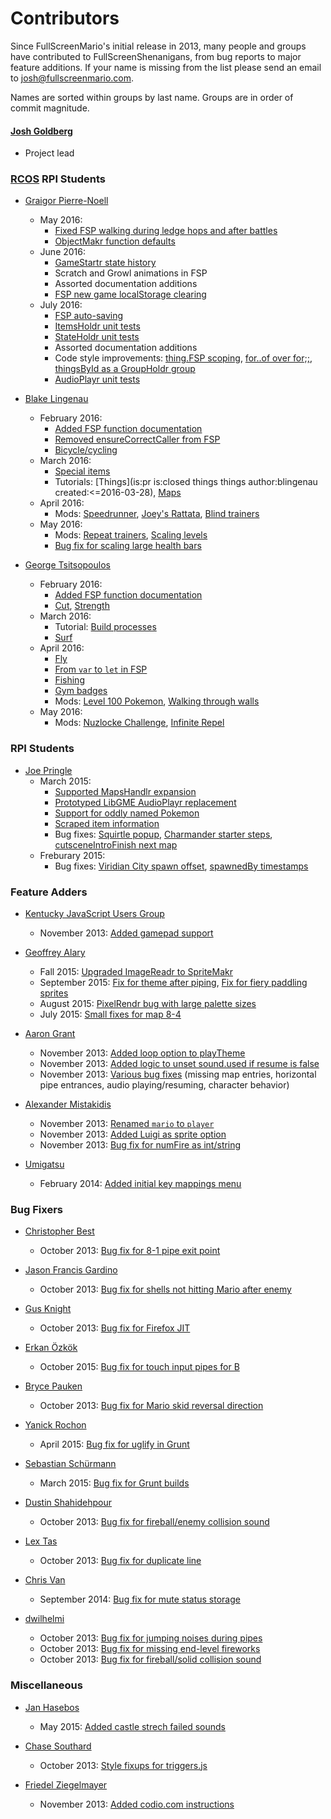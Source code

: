 # Contributors

Since FullScreenMario's initial release in 2013, many people and groups have contributed to FullScreenShenanigans, from bug reports to major feature additions. If your name is missing from the list please send an email to [josh@fullscreenmario.com](mailto:josh@fullscreenmario.com).

Names are sorted within groups by last name. Groups are in order of commit magnitude.

#### [Josh Goldberg](http://github.com/JoshuaKGoldberg)
* Project lead

### [RCOS](https://rcos.io/projects/JoshuaKGoldberg/FullScreenPokemon/profile) RPI Students

* [Graigor Pierre-Noell](https://github.com/gpnoel)
    * May 2016:
        * [Fixed FSP walking during ledge hops and after battles](https://github.com/FullScreenShenanigans/FullScreenPokemon/pull/272)
        * [ObjectMakr function defaults](https://github.com/FullScreenShenanigans/ObjectMakr/issues/10)
    * June 2016:
        * [GameStartr state history](https://github.com/FullScreenShenanigans/FullScreenPokemon/pull/275)
        * Scratch and Growl animations in FSP
        * Assorted documentation additions
        * [FSP new game localStorage clearing](https://github.com/FullScreenShenanigans/FullScreenPokemon/pull/281)
    * July 2016:
        * [FSP auto-saving](https://github.com/FullScreenShenanigans/FullScreenPokemon/pull/287)
        * [ItemsHoldr unit tests](https://github.com/FullScreenShenanigans/ItemsHoldr/pull/16)
        * [StateHoldr unit tests](https://github.com/FullScreenShenanigans/StateHoldr/pull/3)
        * Assorted documentation additions
        * Code style improvements: [thing.FSP scoping](https://github.com/FullScreenShenanigans/FullScreenPokemon/pull/285), [for..of over for;;](https://github.com/FullScreenShenanigans/FullScreenPokemon/pull/286), [thingsById as a GroupHoldr group](https://github.com/FullScreenShenanigans/FullScreenPokemon/pull/290)
        * [AudioPlayr unit tests](https://github.com/FullScreenShenanigans/AudioPlayr/pull/7/files)

* [Blake Lingenau](https://github.com/blingenau)
    * February 2016:
        * [Added FSP function documentation](https://github.com/FullScreenShenanigans/FullScreenPokemon/pull/136)
        * [Removed ensureCorrectCaller from FSP](https://github.com/FullScreenShenanigans/FullScreenPokemon/pull/148)
        * [Bicycle/cycling](https://github.com/FullScreenShenanigans/FullScreenPokemon/pulls?utf8=%E2%9C%93&q=is%3Apr+is%3Aclosed+author%3Ablingenau+cycling)
    * March 2016:
        * [Special items](https://github.com/FullScreenShenanigans/FullScreenPokemon/pull/184)
        * Tutorials: [Things](is:pr is:closed things things author:blingenau created:<=2016-03-28), [Maps](https://github.com/FullScreenShenanigans/Documentation/pull/10)
    * April 2016:
        * Mods: [Speedrunner](https://github.com/FullScreenShenanigans/FullScreenPokemon/pull/238), [Joey's Rattata](https://github.com/FullScreenShenanigans/FullScreenPokemon/pull/246), [Blind trainers](https://github.com/FullScreenShenanigans/FullScreenPokemon/pull/253)
    * May 2016:
        * Mods: [Repeat trainers](https://github.com/FullScreenShenanigans/FullScreenPokemon/pull/262), [Scaling levels](https://github.com/FullScreenShenanigans/FullScreenPokemon/pull/265)
        * [Bug fix for scaling large health bars](https://github.com/FullScreenShenanigans/FullScreenPokemon/pull/267)

* [George Tsitsopoulos](https://github.com/tsitsop)
    * February 2016:
        * [Added FSP function documentation](https://github.com/FullScreenShenanigans/FullScreenPokemon/pull/147)
        * [Cut](https://github.com/FullScreenShenanigans/FullScreenPokemon/pull/177), [Strength](https://github.com/FullScreenShenanigans/FullScreenPokemon/pull/185)
    * March 2016:
        * Tutorial: [Build processes](https://github.com/FullScreenShenanigans/FullScreenPokemon/pull/185)
        * [Surf](https://github.com/FullScreenShenanigans/FullScreenPokemon/pull/190)
    * April 2016:
        * [Fly](https://github.com/FullScreenShenanigans/FullScreenPokemon/pull/196)
        * [From `var` to `let` in FSP](https://github.com/FullScreenShenanigans/FullScreenPokemon/pull/224)
        * [Fishing](https://github.com/FullScreenShenanigans/FullScreenPokemon/pulls?utf8=%E2%9C%93&q=is%3Apr+is%3Aclosed+author%3Atsitsop+fishing)
        * [Gym badges](https://github.com/FullScreenShenanigans/FullScreenPokemon/pull/234)
        * Mods: [Level 100 Pokemon](https://github.com/FullScreenShenanigans/FullScreenPokemon/pull/239), [Walking through walls](https://github.com/FullScreenShenanigans/FullScreenPokemon/pull/250)
    * May 2016:
        * Mods: [Nuzlocke Challenge](https://github.com/FullScreenShenanigans/FullScreenPokemon/pull/256), [Infinite Repel](https://github.com/FullScreenShenanigans/FullScreenPokemon/pull/260)

### RPI Students

* [Joe Pringle](https://github.com/joechip504)
    * March 2015:
        * [Supported MapsHandlr expansion](https://github.com/FullScreenShenanigans/FullScreenPokemon/commits?author=joechip504)
        * [Prototyped LibGME AudioPlayr replacement](https://github.com/FullScreenShenanigans/FullScreenPokemon/commits/master?author=joechip504)
        * [Support for oddly named Pokemon](https://github.com/FullScreenShenanigans/FullScreenPokemon/commit/87909ceafb8f53d61e5b93889d5fd09ca2cd8894)
        * [Scraped item information](https://github.com/FullScreenShenanigans/FullScreenPokemon/commit/738aa73e09cb3cd04a25873186168f037bf735ad)
        * Bug fixes: [Squirtle popup](https://github.com/FullScreenShenanigans/FullScreenPokemon/commit/49b432bce3f570e520c0844172eba44b0be57f7e), [Charmander starter steps](https://github.com/FullScreenShenanigans/FullScreenPokemon/commit/418d06a87962a1004092f0107f7e6b19477d704e), [cutsceneIntroFinish next map](https://github.com/FullScreenShenanigans/FullScreenPokemon/commit/dd0049641b27570541d08d0a92f789dbddba6c0f)
    * Freburary 2015:
        * Bug fixes: [Viridian City spawn offset](https://github.com/FullScreenShenanigans/FullScreenPokemon/commit/3ed0017bb05a1d2295e5cdb4522ec3a1decced70), [spawnedBy timestamps](https://github.com/FullScreenShenanigans/FullScreenPokemon/commit/68a82fa6e5e420d92c64d593f91764976b292471)


### Feature Adders

* [Kentucky JavaScript Users Group](http://kyjsug.org/)
    * November 2013: [Added gamepad support](https://github.com/JoshuaKGoldberg/Old-Deleted-FullScreenMario/pull/91)

* [Geoffrey Alary](https://github.com/Geoffrey-A)
    * Fall 2015: [Upgraded ImageReadr to SpriteMakr](https://github.com/FullScreenShenanigans/SpriteMakr)
    * September 2015: [Fix for theme after piping](https://github.com/FullScreenShenanigans/FullScreenMario/pull/300), [Fix for fiery paddling sprites](https://github.com/FullScreenShenanigans/FullScreenMario/pull/301)
    * August 2015: [PixelRendr bug with large palette sizes](https://github.com/FullScreenShenanigans/FullScreenMario/pull/297)
    * July 2015: [Small fixes for map 8-4](https://github.com/FullScreenShenanigans/FullScreenMario/pull/283)

* [Aaron Grant](https://github.com/blamonet)
    * November 2013: [Added loop option to playTheme](https://github.com/JoshuaKGoldberg/Old-Deleted-FullScreenMario/commit/6f370aa9852a75b45bd80b996b913a31ae0cf3db)
    * November 2013: [Added logic to unset sound.used if resume is false](https://github.com/JoshuaKGoldberg/Old-Deleted-FullScreenMario/commit/abdf9893414cefb43a8377dd1d671a7a8031d2f4)
    * November 2013: [Various bug fixes](https://github.com/JoshuaKGoldberg/Old-Deleted-FullScreenMario/commits?author=blamonet) (missing map entries, horizontal pipe entrances, audio playing/resuming, character behavior)

* [Alexander Mistakidis](https://github.com/aamistak)
    * November 2013: [Renamed `mario` to `player`](https://github.com/JoshuaKGoldberg/Old-Deleted-FullScreenMario/commits?author=aamistak)
    * November 2013: [Added Luigi as sprite option](https://github.com/JoshuaKGoldberg/Old-Deleted-FullScreenMario/commits?author=aamistak)
    * November 2013: [Bug fix for numFire as int/string](https://github.com/JoshuaKGoldberg/Old-Deleted-FullScreenMario/commit/4524bbc6c2122fd010d0ab43c9c3ea1beac6ccd4)

* [Umigatsu](https://github.com/Umigatsu)
    * February 2014: [Added initial key mappings menu](https://github.com/JoshuaKGoldberg/Old-Deleted-FullScreenMario/commits?author=Umigatsu)


### Bug Fixers

* [Christopher Best](https://github.com/sirctseb)
    * October 2013: [Bug fix for 8-1 pipe exit point](https://github.com/JoshuaKGoldberg/Old-Deleted-FullScreenMario/commit/85693eec817e47169e774011129d7fd195200e14)

* [Jason Francis Gardino](https://github.com/halfspiral)
    * October 2013: [Bug fix for shells not hitting Mario after enemy](https://github.com/JoshuaKGoldberg/Old-Deleted-FullScreenMario/commit/b2145925fb18bcf0226dee57c889af31dfc966be)

* [Gus Knight](https://github.com/waddlesplash)
    * October 2013: [Bug fix for Firefox JIT](https://github.com/JoshuaKGoldberg/Old-Deleted-FullScreenMario/commit/f91ec89f05ae4cbd86dc19c4228b5b603394f3c9)

* [Erkan Özkök](https://github.com/nozkok)
    * October 2015: [Bug fix for touch input pipes for B](https://github.com/FullScreenShenanigans/FullScreenMario/pull/318)

* [Bryce Pauken](https://github.com/brycepauken)
    * October 2013: [Bug fix for Mario skid reversal direction](https://github.com/JoshuaKGoldberg/Old-Deleted-FullScreenMario/commit/e9889a5814d9773d5642b3c89a8550028f99779f)

* [Yanick Rochon](https://github.com/yanickrochon)
    * April 2015: [Bug fix for uglify in Grunt](https://github.com/FullScreenShenanigans/FullScreenMario/commits?author=yanickrochon) 

* [Sebastian Schürmann](https://github.com/sebs)
    * March 2015: [Bug fix for Grunt builds](https://github.com/FullScreenShenanigans/FullScreenMario/commits?author=sebs)

* [Dustin Shahidehpour](https://github.com/dshahidehpour)
    * October 2013: [Bug fix for fireball/enemy collision sound](https://github.com/JoshuaKGoldberg/Old-Deleted-FullScreenMario/commit/a3170090a631fc143510f21d30a770552a12e2ad)

* [Lex Tas](https://github.com/creative-mind)
    * October 2013: [Bug fix for duplicate line](https://github.com/JoshuaKGoldberg/Old-Deleted-FullScreenMario/commits?author=creative-mind)

* [Chris Van](https://github.com/cvan)
    * September 2014: [Bug fix for mute status storage](https://github.com/FullScreenShenanigans/FullScreenMario/commits?author=cvan)

* [dwilhelmi](https://github.com/dwilhelmi)
    * October 2013: [Bug fix for jumping noises during pipes](https://github.com/JoshuaKGoldberg/Old-Deleted-FullScreenMario/commit/31de10f57df488d617a8388636a3bc99e2b89ac0)
    * October 2013: [Bug fix for missing end-level fireworks](https://github.com/JoshuaKGoldberg/Old-Deleted-FullScreenMario/commit/f32d6e7453ef30a60de37a5e0bd6bfc8d484c9ee)
    * October 2013: [Bug fix for fireball/solid collision sound](https://github.com/JoshuaKGoldberg/Old-Deleted-FullScreenMario/commit/f32d6e7453ef30a60de37a5e0bd6bfc8d484c9ee) 


### Miscellaneous

* [Jan Hasebos](https://github.com/janjtv)
    * May 2015: [Added castle strech failed sounds](https://github.com/FullScreenShenanigans/FullScreenMario/commits?author=janjtv)

* [Chase Southard](https://github.com/chaserx)
    * October 2013: [Style fixups for triggers.js](https://github.com/JoshuaKGoldberg/Old-Deleted-FullScreenMario/commit/9fd72bcbdc24d15534688c911d8e4dce846a85d8)

* [Friedel Ziegelmayer](https://github.com/Dignifiedquire)
    * November 2013: [Added codio.com instructions](https://github.com/JoshuaKGoldberg/Old-Deleted-FullScreenMario/commit/01e73aeb6b2b6b91c79fbb9c268b7100b01ebd3e)
